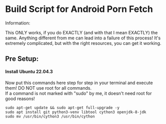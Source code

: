 # Build Script for Android Porn Fetch

Information:

This ONLY works, if you do EXACTLY (and with that I mean EXACTLY) the same. Anything different from me can lead into a
failure of this process! It's extremely complicated, but with the right resources, you can get it working.

## Pre Setup:

#### Install Ubuntu 22.04.3

Now put this commands here step for step in your terminal and execute them! DO NOT use root for all commands.
<br>If a command is not marked with "sudo" by me, it doesn't need root for good reasons!

```
sudo apt-get update && sudo apt-get full-upgrade -y
sudo apt install git python3-venv libtool cython3 openjdk-8-jdk 
sudo mv /usr/bin/cython3 /usr/bin/cython
```